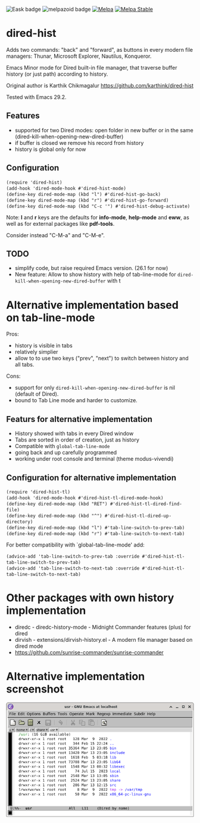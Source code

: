 ![Eask badge](https://github.com/Anoncheg1/dired-hist/actions/workflows/test.yml/badge.svg?event=release)
![melpazoid badge](https://github.com/Anoncheg1/dired-hist/actions/workflows/melpazoid.yml/badge.svg)
[![Melpa](https://melpa.org/packages/dired-hist-badge.svg)](https://melpa.org/#/dired-hist)
[![Melpa Stable](https://stable.melpa.org/packages/dired-hist-badge.svg)](https://stable.melpa.org/#/dired-hist)

# dired-hist

Adds two commands: "back" and "forward", as buttons in every modern file managers: Thunar, Microsoft Explorer, Nautilus, Konqueror.

Emacs Minor mode for Dired built-in file manager, that traverse buffer history (or just path) according to history.

Original author is Karthik Chikmagalur https://github.com/karthink/dired-hist

Tested with Emacs 29.2.

## Features
- supported for two Dired modes: open folder in new buffer or in the same (dired-kill-when-opening-new-dired-buffer)
- if buffer is closed we remove his record from history
- history is global only for now

## Configuration

``` elisp
(require 'dired-hist)
(add-hook 'dired-mode-hook #'dired-hist-mode)
(define-key dired-mode-map (kbd "l") #'dired-hist-go-back)
(define-key dired-mode-map (kbd "r") #'dired-hist-go-forward)
(define-key dired-mode-map (kbd "C-c '") #'dired-hist-debug-activate)

```
Note: **l** and **r** keys are the defaults for **info-mode**, **help-mode** and **eww**, as well as for external packages like **pdf-tools**.

Consider instead "C-M-a" and "C-M-e".

## TODO
- simplify code, but raise required Emacs version. (26.1 for now)
- New feature: Allow to show history with help of tab-line-mode for ```dired-kill-when-opening-new-dired-buffer``` with t

# Alternative implementation based on tab-line-mode
Pros:
- history is visible in tabs
- relatively simplier
- allow to to use two keys ("prev", "next") to switch between history and all tabs.

Cons:
- support for only ```dired-kill-when-opening-new-dired-buffer``` is nil (default of Dired).
- bound to Tab Line mode and harder to customize.


## Featurs for alternative implementation
- History showed with tabs in every Dired window
- Tabs are sorted in order of creation, just as history
- Compatible with ```global-tab-line-mode```
- going back and up carefully programmed
- working under root console and terminal (theme modus-vivendi)

## Configuration for alternative implementation

``` elisp
(require 'dired-hist-tl)
(add-hook 'dired-mode-hook #'dired-hist-tl-dired-mode-hook)
(define-key dired-mode-map (kbd "RET") #'dired-hist-tl-dired-find-file)
(define-key dired-mode-map (kbd "^") #'dired-hist-tl-dired-up-directory)
(define-key dired-mode-map (kbd "l") #'tab-line-switch-to-prev-tab)
(define-key dired-mode-map (kbd "r") #'tab-line-switch-to-next-tab)
```

For better compatibility with `global-tab-line-mode' add:
``` elisp
(advice-add 'tab-line-switch-to-prev-tab :override #'dired-hist-tl-tab-line-switch-to-prev-tab)
(advice-add 'tab-line-switch-to-next-tab :override #'dired-hist-tl-tab-line-switch-to-next-tab)
```

# Other packages with own history implementation
- diredc - diredc-history-mode - Midnight Commander features (plus) for dired
- dirvish - extensions/dirvish-history.el - A modern file manager based on dired mode
- https://github.com/sunrise-commander/sunrise-commander

# Alternative implementation screenshot
![Demo](https://github.com/Anoncheg1/public-share/blob/main/dired-hist.png)
